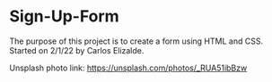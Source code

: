 # Sign-Up-Form
The purpose of this project is to create a form using HTML and CSS. Started on 2/1/22 by Carlos Elizalde.

Unsplash photo link: https://unsplash.com/photos/_RUA51ibBzw